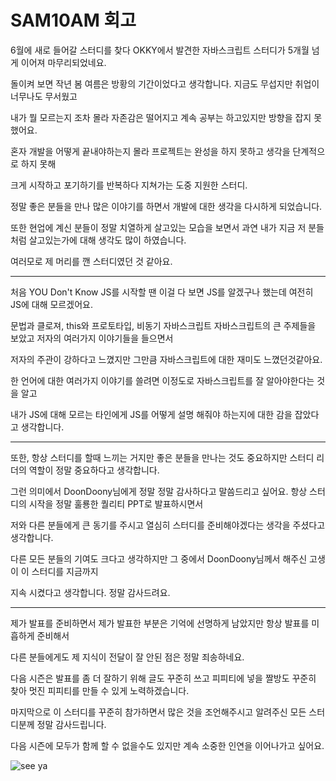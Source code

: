# SAM10AM 회고    

6월에 새로 들어갈 스터디를 찾다 OKKY에서 발견한 자바스크립트 스터디가 5개월 넘게 이어져 마무리되었네요. 

돌이켜 보면 작년 봄 여름은 방황의 기간이었다고 생각합니다. 지금도 무섭지만 취업이 너무나도 무서웠고 

내가 뭘 모르는지 조차 몰라 자존감은 떨어지고 계속 공부는 하고있지만 방향을 잡지 못했어요.  

혼자 개발을 어떻게 끝내야하는지 몰라 프로젝트는 완성을 하지 못하고 생각을 단계적으로 하지 못해   

크게 시작하고 포기하기를 반복하다 지쳐가는 도중 지원한 스터디.   

정말 좋은 분들을 만나 많은 이야기를 하면서 개발에 대한 생각을 다시하게 되었습니다.   

또한 현업에 계신 분들이 정말 치열하게 살고있는 모습을 보면서 과연 내가 지금 저 분들처럼 살고있는가에 대해 생각도 많이 하였습니다.  

여러모로 제 머리를 깬 스터디였던 것 같아요.    

---------

처음 YOU Don't Know JS를 시작할 땐 이걸 다 보면 JS를 알겠구나 했는데 여전히 JS에 대해 모르겠어요. 

문법과 클로져, this와 프로토타입, 비동기 자바스크립트 자바스크립트의 큰 주제들을 보았고 저자의 여러가지 이야기들을 들으면서 

저자의 주관이 강하다고 느꼈지만 그만큼 자바스크립트에 대한 재미도 느꼈던것같아요. 

한 언어에 대한 여러가지 이야기를 쓸려면 이정도로 자바스크립트를 잘 알아야한다는 것을 알고 

내가 JS에 대해 모르는 타인에게 JS를 어떻게 설명 해줘야 하는지에 대한 감을 잡았다고 생각합니다.
    
-----------    

또한, 항상 스터디를 할때 느끼는 거지만 좋은 분들을 만나는 것도 중요하지만 스터디 리더의 역할이 정말 중요하다고 생각합니다.  

그런 의미에서 DoonDoony님에게 정말 정말 감사하다고 말씀드리고 싶어요. 항상 스터디의 시작을 정말 훌룡한 퀄리티 PPT로 발표하시면서

저와 다른 분들에게 큰 동기를 주시고 열심히 스터디를 준비해야겠다는 생각을 주셨다고 생각합니다.  

다른 모든 분들의 기여도 크다고 생각하지만 그 중에서 DoonDoony님께서 해주신 고생이 이 스터디를 지금까지

지속 시켰다고 생각합니다. 정말 감사드려요.
    
-------------    

제가 발표를 준비하면서 제가 발표한 부분은 기억에 선명하게 남았지만 항상 발표를 미흡하게 준비해서 

다른 분들에게도 제 지식이 전달이 잘 안된 점은 정말 죄송하네요.

다음 시즌은 발표를 좀 더 잘하기 위해 글도 꾸준히 쓰고 피피티에 넣을 짤방도 꾸준히 찾아 멋진 피피티를 만들 수 있게 노력하겠습니다.
        

마지막으로 이 스터디를 꾸준히 참가하면서 많은 것을 조언해주시고 알려주신 모든 스터디분께 정말 감사드립니다. 

다음 시즌에 모두가 함께 할 수 없을수도 있지만 계속 소중한 인연을 이어나가고 싶어요.

![see ya](https://media.tenor.com/images/da8b15c813883adceeca1306b36e3ef8/tenor.gif)

